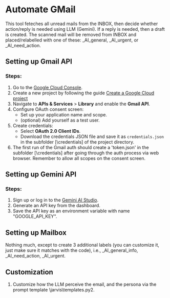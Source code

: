 # Automate GMail
This tool feteches all unread mails from the INBOX, then decide whether action/reply is needed using LLM (Gemini). If a reply is needed, then a draft is created. The scanned mail will be removed from INBOX and placed/relabelled with one of these: _AI_general, _AI_urgent, or _AI_need_action.

## Setting up Gmail API
### Steps:
1. Go to the [Google Cloud Console](https://console.cloud.google.com/).
2. Create a new project by following the guide [Create a Google Cloud project ](https://developers.google.com/workspace/guides/create-project)
3. Navigate to **APIs & Services** > **Library** and enable the **Gmail API**.
4. Configure OAuth consent screen:
   - Set up your application name and scope.
   - (optional) Add yourself as a test user.
5. Create credentials:
   - Select **OAuth 2.0 Client IDs**.
   - Download the credentials JSON file and save it as `credentials.json` in the subfolder [\credentials\] of the project directory.
6. The first run of the Gmail auth should create a 'token.json' in the subfolder [\credentials\] after going through the auth process via web browser. Remember to allow all scopes on the consent screen.

## Setting up Gemini API
### Steps:
1. Sign up or log in to the [Gemini AI Studio](https://aistudio.google.com/app/apikey).
2. Generate an API key from the dashboard.
3. Save the API key as an environment variable with name "GOOGLE_API_KEY".

## Setting up Mailbox
Nothing much, except to create 3 additional labels (you can customize it, just make sure it matches with the code), i.e., _AI_general_info, _AI_need_action, _AI_urgent.

## Customization
1. Customize how the LLM perceive the email, and the persona via the prompt template \jarvis\templates.py2. 
